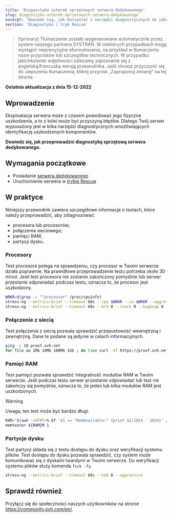 ```yaml
---
title: 'Diagnostyka usterek sprzętowych serwera dedykowanego'
slug: diagnostyka-usterek-sprzetowych-serwera-dedykowanego
excerpt: 'Dowiedz się, jak korzystać z narzędzi diagnostycznych do identyfikacji usterek sprzętowych na Twoim serwerze'
section: 'Diagnostyka i tryb Rescue'
---
```


> [!primary]
> Tłumaczenie zostało wygenerowane automatycznie przez system naszego partnera SYSTRAN. W niektórych przypadkach mogą wystąpić nieprecyzyjne sformułowania, na przykład w tłumaczeniu nazw przycisków lub szczegółów technicznych. W przypadku jakichkolwiek wątpliwości zalecamy zapoznanie się z angielską/francuską wersją przewodnika. Jeśli chcesz przyczynić się do ulepszenia tłumaczenia, kliknij przycisk „Zaproponuj zmianę” na tej stronie.
>

**Ostatnia aktualizacja z dnia 15-12-2022**

## Wprowadzenie

Eksploatacja serwera może z czasem powodować jego fizyczne uszkodzenia, a to z kolei może być przyczyną błędów. Dlatego Twój serwer wyposażony jest w kilka narzędzi diagnostycznych umożliwiających identyfikację uszkodzonych komponentów.

**Dowiedz się, jak przeprowadzić diagnostykę sprzętową serwera dedykowanego.**

## Wymagania początkowe

- Posiadanie [serwera dedykowanego](https://www.ovhcloud.com/pl/bare-metal/)
- Uruchomienie serwera w [trybie Rescue](https://docs.ovh.com/pl/dedicated/ovh-rescue/)

## W praktyce

Niniejszy przewodnik zawiera szczegółowe informacje o testach, które należy przeprowadzić, aby zdiagnozować:

- procesora lub procesorów;
- połączenia sieciowego;
- pamięci RAM;
- partycji dysku.

### Procesory

Test procesora polega na sprawdzeniu, czy procesor w Twoim serwerze działa poprawnie. Na prawidłowe przeprowadzenie testu potrzeba około 30 minut.  Jeśli test procesora nie zostanie zakończony pomyślnie lub serwer przestanie odpowiadać podczas testu, oznacza to, że procesor jest uszkodzony.

```bash
WRKR=$(grep -c "^processor" /proc/cpuinfo)
stress-ng --metrics-brief --timeout 60s --cpu $WRKR --io $WRKR --aggressive --ignite-cpu --maximize --pathological
stress-ng --metrics-brief --timeout 60s --brk 0 --stack 0 --bigheap 0 
```

### Połączenie z siecią

Test połączenia z siecią pozwala sprawdzić przepustowość wewnętrzną i zewnętrzną. Dane te podane są jedynie w celach informacyjnych.

```bash
ping -c 10 proof.ovh.net
for file in 1Mb 10Mb 100Mb 1Gb ; do time curl -4f https://proof.ovh.net/files/${file}.dat -o /dev/null; done
```

### Pamięć RAM

Test pamięci pozwala sprawdzić integralność modułów RAM w Twoim serwerze. Jeśli podczas testu serwer przestanie odpowiadać lub test nie zakończy się pomyślnie, oznacza to, że jeden lub kilka modułów RAM jest uszkodzonych.

> [!warning]
> Uwaga, ten test może być bardzo długi.

```bash
RAM="$(awk -vOFMT=%.0f '$1 == "MemAvailable:" {print $2/1024 - 1024}' /proc/meminfo)"
memtester ${RAM}M 1
```

### Partycje dysku

Test partycji składa się z testu dostępu do dysku oraz weryfikacji systemu plików. Test dostępu do dysku pozwala sprawdzić, czy system może komunikować się z dyskami twardymi w Twoim serwerze. Do weryfikacji systemu plików służy komenda `fsck -fy`.

```bash
stress-ng --metrics-brief --timeout 60s --hdd 0 --aggressive
```

## Sprawdź również

Przyłącz się do społeczności naszych użytkowników na stronie <https://community.ovh.com/en/>.
